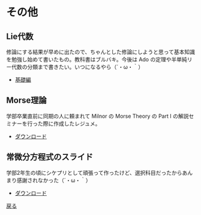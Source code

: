 # その他

## Lie代数
修論にする結果が早めに出たので、ちゃんとした修論にしようと思って基本知識を勉強し始めて書いたもの。教科書はブルバキ。今後は Ado の定理や半単純リー代数の分類まで書きたい。いつになるやら（´・ω・｀）
- [基礎編](https://drive.google.com/file/d/0B2tz_MyG7hkeTXQ3MEZ1bTdSdm8/view?usp=sharing)

## Morse理論
学部卒業直前に同期の人に頼まれて Milnor の Morse Theory の Part I の解説セミナーを行った際に作成したレジュメ。
- [ダウンロード](https://drive.google.com/file/d/0B2tz_MyG7hkedUZianRWWnZBNGM/view?usp=sharing)

## 常微分方程式のスライド
学部2年生の頃にシケプリとして頑張って作ったけど、選択科目だったからあんまり感謝されなかった（´・ω・｀）
- [ダウンロード](https://drive.google.com/file/d/0B2tz_MyG7hkeWndoTXlrbzNZRVk/view?usp=sharing)
  
  
[戻る](https://ytanimura.github.io/yotabaito/)

